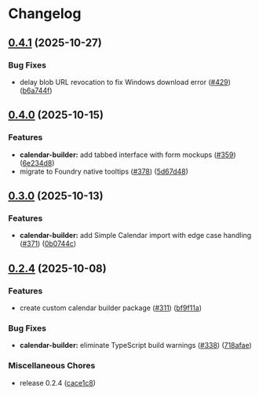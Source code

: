 # Changelog

## [0.4.1](https://github.com/rayners/fvtt-seasons-and-stars/compare/seasons-and-stars-calendar-builder-v0.4.0...seasons-and-stars-calendar-builder-v0.4.1) (2025-10-27)


### Bug Fixes

* delay blob URL revocation to fix Windows download error ([#429](https://github.com/rayners/fvtt-seasons-and-stars/issues/429)) ([b6a744f](https://github.com/rayners/fvtt-seasons-and-stars/commit/b6a744f959dba356223a259adc34aea8a24fc0b9))

## [0.4.0](https://github.com/rayners/fvtt-seasons-and-stars/compare/seasons-and-stars-calendar-builder-v0.3.0...seasons-and-stars-calendar-builder-v0.4.0) (2025-10-15)


### Features

* **calendar-builder:** add tabbed interface with form mockups ([#359](https://github.com/rayners/fvtt-seasons-and-stars/issues/359)) ([6e234d8](https://github.com/rayners/fvtt-seasons-and-stars/commit/6e234d89b1b49768daee94636f1cb5dde0ceaeb9))
* migrate to Foundry native tooltips ([#378](https://github.com/rayners/fvtt-seasons-and-stars/issues/378)) ([5d67d48](https://github.com/rayners/fvtt-seasons-and-stars/commit/5d67d482d14e0d1106911345689ce51332039b4e))

## [0.3.0](https://github.com/rayners/fvtt-seasons-and-stars/compare/seasons-and-stars-calendar-builder-v0.2.4...seasons-and-stars-calendar-builder-v0.3.0) (2025-10-13)


### Features

* **calendar-builder:** add Simple Calendar import with edge case handling ([#371](https://github.com/rayners/fvtt-seasons-and-stars/issues/371)) ([0b0744c](https://github.com/rayners/fvtt-seasons-and-stars/commit/0b0744c6eb5c8955330564830aa57c5758b4d8c2))

## [0.2.4](https://github.com/rayners/fvtt-seasons-and-stars/compare/seasons-and-stars-calendar-builder-v0.1.0...seasons-and-stars-calendar-builder-v0.2.4) (2025-10-08)


### Features

* create custom calendar builder package ([#311](https://github.com/rayners/fvtt-seasons-and-stars/issues/311)) ([bf9f11a](https://github.com/rayners/fvtt-seasons-and-stars/commit/bf9f11af21bb6c8e0268c73a2b0ec921e2afbce9))


### Bug Fixes

* **calendar-builder:** eliminate TypeScript build warnings ([#338](https://github.com/rayners/fvtt-seasons-and-stars/issues/338)) ([718afae](https://github.com/rayners/fvtt-seasons-and-stars/commit/718afae9c69f9956df617e567ca6210a47cf4b02))


### Miscellaneous Chores

* release 0.2.4 ([cace1c8](https://github.com/rayners/fvtt-seasons-and-stars/commit/cace1c835a06a66ac75e7211005a0d02e1a32a32))
